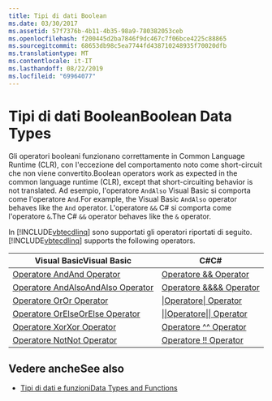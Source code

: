 ```yaml
---
title: Tipi di dati Boolean
ms.date: 03/30/2017
ms.assetid: 57f7376b-4b11-4b35-98a9-780382053ceb
ms.openlocfilehash: f200445d2ba7846f9dc467c7f06bce4225c88865
ms.sourcegitcommit: 68653db98c5ea7744fd438710248935f70020dfb
ms.translationtype: MT
ms.contentlocale: it-IT
ms.lasthandoff: 08/22/2019
ms.locfileid: "69964077"
---
```

# <a name="boolean-data-types"></a><span data-ttu-id="5f12c-102">Tipi di dati Boolean</span><span class="sxs-lookup"><span data-stu-id="5f12c-102">Boolean Data Types</span></span>
<span data-ttu-id="5f12c-103">Gli operatori booleani funzionano correttamente in Common Language Runtime (CLR), con l'eccezione del comportamento noto come short-circuit che non viene convertito.</span><span class="sxs-lookup"><span data-stu-id="5f12c-103">Boolean operators work as expected in the common language runtime (CLR), except that short-circuiting behavior is not translated.</span></span> <span data-ttu-id="5f12c-104">Ad esempio, l'operatore `AndAlso` Visual Basic si comporta come l'operatore `And`.</span><span class="sxs-lookup"><span data-stu-id="5f12c-104">For example, the Visual Basic `AndAlso` operator behaves like the `And` operator.</span></span> <span data-ttu-id="5f12c-105">L'operatore `&&` C# si comporta come l'operatore `&`.</span><span class="sxs-lookup"><span data-stu-id="5f12c-105">The C# `&&` operator behaves like the `&` operator.</span></span>  
  
 <span data-ttu-id="5f12c-106">In [!INCLUDE[vbtecdlinq](../../../../../../includes/vbtecdlinq-md.md)] sono supportati gli operatori riportati di seguito.</span><span class="sxs-lookup"><span data-stu-id="5f12c-106">[!INCLUDE[vbtecdlinq](../../../../../../includes/vbtecdlinq-md.md)] supports the following operators.</span></span>  
  
|<span data-ttu-id="5f12c-107">Visual Basic</span><span class="sxs-lookup"><span data-stu-id="5f12c-107">Visual Basic</span></span>|<span data-ttu-id="5f12c-108">C#</span><span class="sxs-lookup"><span data-stu-id="5f12c-108">C#</span></span>|  
|------------------|---------|  
|[<span data-ttu-id="5f12c-109">Operatore And</span><span class="sxs-lookup"><span data-stu-id="5f12c-109">And Operator</span></span>](../../../../../visual-basic/language-reference/operators/and-operator.md)|[<span data-ttu-id="5f12c-110">Operatore &</span><span class="sxs-lookup"><span data-stu-id="5f12c-110">& Operator</span></span>](../../../../../csharp/language-reference/operators/boolean-logical-operators.md#logical-and-operator-)|  
|[<span data-ttu-id="5f12c-111">Operatore AndAlso</span><span class="sxs-lookup"><span data-stu-id="5f12c-111">AndAlso Operator</span></span>](../../../../../visual-basic/language-reference/operators/andalso-operator.md)|[<span data-ttu-id="5f12c-112">Operatore &&</span><span class="sxs-lookup"><span data-stu-id="5f12c-112">&& Operator</span></span>](../../../../../csharp/language-reference/operators/boolean-logical-operators.md#conditional-logical-and-operator-)|  
|[<span data-ttu-id="5f12c-113">Operatore Or</span><span class="sxs-lookup"><span data-stu-id="5f12c-113">Or Operator</span></span>](../../../../../visual-basic/language-reference/operators/or-operator.md)|[<span data-ttu-id="5f12c-114">&#124;Operatore</span><span class="sxs-lookup"><span data-stu-id="5f12c-114">&#124; Operator</span></span>](../../../../../csharp/language-reference/operators/boolean-logical-operators.md#logical-or-operator-)|  
|[<span data-ttu-id="5f12c-115">Operatore OrElse</span><span class="sxs-lookup"><span data-stu-id="5f12c-115">OrElse Operator</span></span>](../../../../../visual-basic/language-reference/operators/orelse-operator.md)|[<span data-ttu-id="5f12c-116">&#124;&#124;Operatore</span><span class="sxs-lookup"><span data-stu-id="5f12c-116">&#124;&#124; Operator</span></span>](../../../../../csharp/language-reference/operators/boolean-logical-operators.md#conditional-logical-or-operator-)|  
|[<span data-ttu-id="5f12c-117">Operatore Xor</span><span class="sxs-lookup"><span data-stu-id="5f12c-117">Xor Operator</span></span>](../../../../../visual-basic/language-reference/operators/xor-operator.md)|[<span data-ttu-id="5f12c-118">Operatore ^</span><span class="sxs-lookup"><span data-stu-id="5f12c-118">^ Operator</span></span>](../../../../../csharp/language-reference/operators/boolean-logical-operators.md#logical-exclusive-or-operator-)|  
|[<span data-ttu-id="5f12c-119">Operatore Not</span><span class="sxs-lookup"><span data-stu-id="5f12c-119">Not Operator</span></span>](../../../../../visual-basic/language-reference/operators/not-operator.md)|[<span data-ttu-id="5f12c-120">Operatore \!</span><span class="sxs-lookup"><span data-stu-id="5f12c-120">\! Operator</span></span>](../../../../../csharp/language-reference/operators/boolean-logical-operators.md#logical-negation-operator-)|  
  
## <a name="see-also"></a><span data-ttu-id="5f12c-121">Vedere anche</span><span class="sxs-lookup"><span data-stu-id="5f12c-121">See also</span></span>

- [<span data-ttu-id="5f12c-122">Tipi di dati e funzioni</span><span class="sxs-lookup"><span data-stu-id="5f12c-122">Data Types and Functions</span></span>](../../../../../../docs/framework/data/adonet/sql/linq/data-types-and-functions.md)
